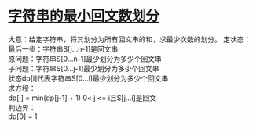 # [字符串的最小回文数划分](https://leetcode-cn.com/problems/palindrome-partitioning-ii/)
大意：给定字符串，将其划分为所有回文串的和，求最少次数的划分。 
定状态：   
最后一步：字符串S[j...n-1]是回文串  
原问题：字符串S[0...n-1]最少划分为多少个回文串     
子问题：字符串S[0...j-1]最少划分为多少个回文串       
状态dp[i]代表字符串S[0...i]最少划分为多少个回文串   
求方程：   
dp[i] = min(dp[j-1] + 1) 0< j <= i且S[j...i]是回文       
判边界：  
dp[0] = 1
